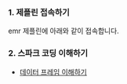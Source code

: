 ### 1. 제플린 접속하기 ###

emr 제플린에 아래와 같이 접속합니다. 


### 2. 스파크 코딩 이해하기 ###

* [데이터 프레임 이해하기](https://github.com/gnosia93/bigdata-on-aws/blob/main/workshop/spark-example/dataframe.md)
